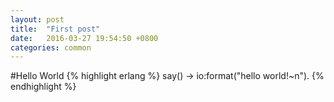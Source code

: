 ```yaml
---
layout: post
title:  "First post"
date:   2016-03-27 19:54:50 +0800
categories: common
---
```


#Hello World
{% highlight erlang %}
say() ->
    io:format("hello world!~n").
{% endhighlight %}

